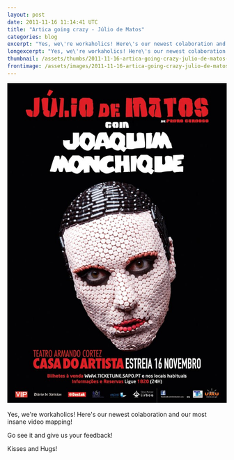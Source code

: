 ```yaml
---
layout: post
date: 2011-11-16 11:14:41 UTC
title: "Artica going crazy - Júlio de Matos"
categories: blog
excerpt: "Yes, we\'re workaholics! Here\'s our newest colaboration and our most insane video mapping!"
longexcerpt: "Yes, we\'re workaholics! Here\'s our newest colaboration and our most insane video mapping!Go see it and give us your feedback!"
thumbnail: /assets/thumbs/2011-11-16-artica-going-crazy-julio-de-matos-1.jpg
frontimage: /assets/images/2011-11-16-artica-going-crazy-julio-de-matos-1.jpg
---
```


<a href="/assets/images/2011-11-16-artica-going-crazy-julio-de-matos-1.jpg"><img class="postimage" src="/assets/images/2011-11-16-artica-going-crazy-julio-de-matos-1.jpg"/></a>

Yes, we're workaholics! Here's our newest colaboration and our most insane video mapping!

Go see it and give us your feedback!

Kisses and Hugs!